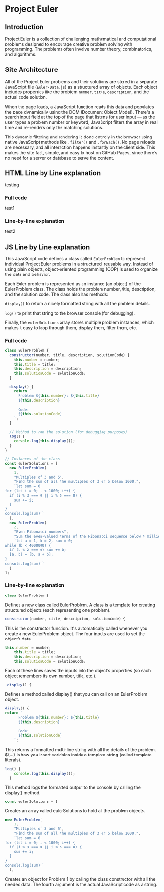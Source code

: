 # Project Euler

## Introduction
Project Euler is a collection of challenging mathematical and computational problems designed to encourage creative problem solving with programming. The problems often involve number theory, combinatorics, and algorithms.

## Site Architecture
All of the Project Euler problems and their solutions are stored in a separate JavaScript file (`Euler-Data.js`) as a structured array of objects. Each object includes properties like the problem `number`, `title`, `description`, and the actual code solution.

When the page loads, a JavaScript function reads this data and populates the page dynamically using the DOM (Document Object Model). There's a search input field at the top of the page that listens for user input — as the user types a problem number or keyword, JavaScript filters the array in real time and re-renders only the matching solutions.

This dynamic filtering and rendering is done entirely in the browser using native JavaScript methods like `.filter()` and `.forEach()`. No page reloads are necessary, and all interaction happens instantly on the client side. This makes the site fast, simple, and easy to host on GitHub Pages, since there’s no need for a server or database to serve the content.

## HTML Line by Line explanation

testing

### Full code

test1

### Line-by-line explanation

test2

## JS Line by Line explanation

This JavaScript code defines a class called `EulerProblem` to represent individual Project Euler problems in a structured, reusable way. Instead of using plain objects, object-oriented programming (OOP) is used to organize the data and behavior.

Each Euler problem is represented as an instance (an object) of the EulerProblem class. The class holds the problem number, title, description, and the solution code. The class also has methods:

`display()` to return a nicely formatted string with all the problem details.

`log()` to print that string to the browser console (for debugging).

Finally, the `eulerSolutions` array stores multiple problem instances, which makes it easy to loop through them, display them, filter them, etc.

### Full code

```javascript
class EulerProblem {
  constructor(number, title, description, solutionCode) {
    this.number = number;
    this.title = title;
    this.description = description;
    this.solutionCode = solutionCode;
  }

  display() {
    return `
      Problem ${this.number}: ${this.title}
      ${this.description}
      
      Code:
      ${this.solutionCode}
    `;
  }

  // Method to run the solution (for debugging purposes)
  log() {
    console.log(this.display());
  }
}

// Instances of the class
const eulerSolutions = [
  new EulerProblem(
    1,
    "Multiples of 3 and 5",
    "Find the sum of all the multiples of 3 or 5 below 1000.",
    `let sum = 0;
for (let i = 0; i < 1000; i++) {
  if (i % 3 === 0 || i % 5 === 0) {
    sum += i;
  }
}
console.log(sum);`
  ),
  new EulerProblem(
    2,
    "Even Fibonacci numbers",
    "Sum the even-valued terms of the Fibonacci sequence below 4 million.",
    `let a = 1, b = 2, sum = 0;
while (b < 4000000) {
  if (b % 2 === 0) sum += b;
  [a, b] = [b, a + b];
}
console.log(sum);`
  )
];
```

### Line-by-line explanation

```javascript
class EulerProblem {
```

Defines a new class called EulerProblem. A class is a template for creating structured objects (each representing one problem).

```javascript
constructor(number, title, description, solutionCode) {
```

This is the constructor function. It's automatically called whenever you create a new EulerProblem object. The four inputs are used to set the object’s data.

```javascript
this.number = number;
    this.title = title;
    this.description = description;
    this.solutionCode = solutionCode;
```

Each of these lines saves the inputs into the object’s properties (so each object remembers its own number, title, etc.).

```javascript
 display() {
```

Defines a method called display() that you can call on an EulerProblem object.

```javascript
display() {
return `
      Problem ${this.number}: ${this.title}
      ${this.description}
      
      Code:
      ${this.solutionCode}
    `;
```

This returns a formatted multi-line string with all the details of the problem. ${...} is how you insert variables inside a template string (called template literals).

```javascript
log() {
    console.log(this.display());
  }
```

This method logs the formatted output to the console by calling the display() method.

```javascript
const eulerSolutions = [
```

Creates an array called eulerSolutions to hold all the problem objects.

```javascript
new EulerProblem(
    1,
    "Multiples of 3 and 5",
    "Find the sum of all the multiples of 3 or 5 below 1000.",
    `let sum = 0;
for (let i = 0; i < 1000; i++) {
  if (i % 3 === 0 || i % 5 === 0) {
    sum += i;
  }
}
console.log(sum);`
  ),
```

Creates an object for Problem 1 by calling the class constructor with all the needed data. The fourth argument is the actual JavaScript code as a string.
